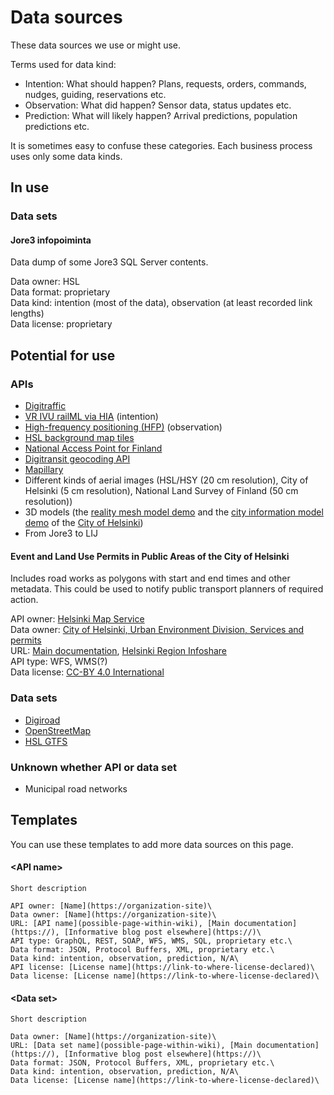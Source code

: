 # Data sources

These data sources we use or might use.

Terms used for data kind:

- Intention: What should happen? Plans, requests, orders, commands, nudges, guiding, reservations etc.
- Observation: What did happen? Sensor data, status updates etc.
- Prediction: What will likely happen? Arrival predictions, population predictions etc.

It is sometimes easy to confuse these categories.
Each business process uses only some data kinds.

## In use

### Data sets

#### Jore3 infopoiminta

Data dump of some Jore3 SQL Server contents.

Data owner: HSL\
Data format: proprietary\
Data kind: intention (most of the data), observation (at least recorded link lengths)\
Data license: proprietary

## Potential for use

### APIs

- [Digitraffic](https://www.digitraffic.fi/en/)
- [VR IVU railML via HIA](railml.md) (intention)
- [High-frequency positioning (HFP)](https://digitransit.fi/en/developers/apis/4-realtime-api/vehicle-positions/) (observation)
- [HSL background map tiles](https://digitransit.fi/en/developers/apis/3-map-api/background-map/)
- [National Access Point for Finland](https://finap.fi/)
- [Digitransit geocoding API](https://digitransit.fi/en/developers/apis/2-geocoding-api/)
- [Mapillary](https://github.com/mapillary/mapillary-js)
- Different kinds of aerial images (HSL/HSY (20 cm resolution), City of Helsinki (5 cm resolution), National Land Survey of Finland (50 cm resolution))
- 3D models (the [reality mesh model demo](https://kartta.hel.fi/3d/mesh/) and the [city information model demo](https://kartta.hel.fi/3d/) of the [City of Helsinki](https://www.hel.fi/helsinki/en/administration/information/general/3d/))
- From Jore3 to LIJ

#### Event and Land Use Permits in Public Areas of the City of Helsinki

Includes road works as polygons with start and end times and other metadata.
This could be used to notify public transport planners of required action.

API owner: [Helsinki Map Service](https://kartta.hel.fi/)\
Data owner: [City of Helsinki, Urban Environment Division, Services and permits](https://www.hel.fi/kaupunkiymparisto/en/organisation-and-presentation-of-the-division)\
URL: [Main documentation](https://kartta.hel.fi/paikkatietohakemisto/pth/?id=28), [Helsinki Region Infoshare](https://hri.fi/data/en_GB/dataset/helsingin-kaupungin-yleisten-alueiden-tapahtuma-ja-maankayttolupajarjestelma)\
API type: WFS, WMS(?)\
Data license: [CC-BY 4.0 International](https://hri.fi/data/fi/dataset//helsingin-kaupungin-yleisten-alueiden-tapahtuma-ja-maankayttolupajarjestelma)

### Data sets

- [Digiroad](https://vayla.fi/en/transport-network/data/digiroad)
- [OpenStreetMap](https://wiki.openstreetmap.org/wiki/Main_Page)
- [HSL GTFS](https://dev.hsl.fi/gtfs/hsl.zip)

### Unknown whether API or data set

- Municipal road networks

## Templates

You can use these templates to add more data sources on this page.

#### \<API name\>

```
Short description

API owner: [Name](https://organization-site)\
Data owner: [Name](https://organization-site)\
URL: [API name](possible-page-within-wiki), [Main documentation](https://), [Informative blog post elsewhere](https://)\
API type: GraphQL, REST, SOAP, WFS, WMS, SQL, proprietary etc.\
Data format: JSON, Protocol Buffers, XML, proprietary etc.\
Data kind: intention, observation, prediction, N/A\
API license: [License name](https://link-to-where-license-declared)\
Data license: [License name](https://link-to-where-license-declared)\
```

#### \<Data set\>

```
Short description

Data owner: [Name](https://organization-site)\
URL: [Data set name](possible-page-within-wiki), [Main documentation](https://), [Informative blog post elsewhere](https://)\
Data format: JSON, Protocol Buffers, XML, proprietary etc.\
Data kind: intention, observation, prediction, N/A\
Data license: [License name](https://link-to-where-license-declared)\
```

